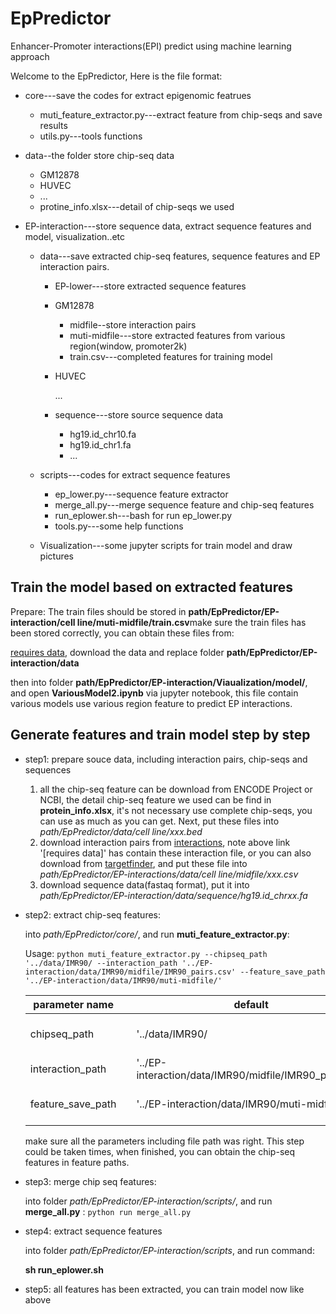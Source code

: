 # EpPredictor
Enhancer-Promoter interactions(EPI) predict using machine learning approach 

Welcome to the EpPredictor, Here is the file format:

- core---save the codes for extract epigenomic featrues

  - muti_feature_extractor.py---extract feature from chip-seqs and save results
  - utils.py---tools functions

- data--the folder store chip-seq data

  - GM12878
  - HUVEC
  - ...
  - protine_info.xlsx---detail of chip-seqs we used

- EP-interaction---store sequence data, extract sequence features and model, visualization..etc

  - data---save extracted chip-seq features, sequence features and EP interaction pairs.

    - EP-lower---store extracted sequence features

    - GM12878

      - midfile--store interaction pairs
      - muti-midfile---store extracted features from various region(window, promoter2k)
      - train.csv---completed features for training model

    - HUVEC

      ...

    - sequence---store source sequence data

      - hg19.id_chr10.fa
      - hg19.id_chr1.fa
      - ...

  - scripts---codes for extract sequence features

    - ep_lower.py---sequence feature extractor
    - merge_all.py---merge sequence feature and chip-seq features
    - run_eplower.sh---bash for run ep_lower.py
    - tools.py---some help functions

  - Visualization---some jupyter scripts for train model and draw pictures

## Train the model based on extracted features

Prepare: The train files should be stored in **path/EpPredictor/EP-interaction/cell line/muti-midfile/train.csv**make sure the train files has been stored correctly, you can obtain these files from:

[requires data](https://drive.google.com/open?id=1Wih5l07BnQ47r6kQUtCywFKaaEiRi-K3), download the data and replace folder **path/EpPredictor/EP-interaction/data**

then into folder **path/EpPredictor/EP-interaction/Viaualization/model/**, and open **VariousModel2.ipynb** via jupyter notebook, this file contain various models use various region feature to predict EP interactions.

## Generate features and train model step by step

- step1: prepare souce data, including interaction pairs, chip-seqs and sequences

  1. all the chip-seq feature can be download from ENCODE Project or NCBI, the detail chip-seq feature we used can be find in **protein_info.xlsx**, it's not necessary use complete chip-seqs, you can use as much as you can get. Next, put these files into *path/EpPredictor/data/cell line/xxx.bed*
  2. download interaction pairs from [interactions](https://drive.google.com/open?id=1Wih5l07BnQ47r6kQUtCywFKaaEiRi-K3), note above link '[requires data]' has contain these interaction file, or you can also download from  [targetfinder](https://github.com/shwhalen/targetfinder.git), and put these file into *path/EpPredictor/EP-interactions/data/cell line/midfile/xxx.csv*
  3. download sequence data(fastaq format), put it into *path/EpPredictor/EP-interaction/data/sequence/hg19.id_chrxx.fa*

- step2: extract chip-seq features:

  into *path/EpPredictor/core/*, and run **muti_feature_extractor.py**:

  Usage: ```python muti_feature_extractor.py --chipseq_path '../data/IMR90/ --interaction_path '../EP-interaction/data/IMR90/midfile/IMR90_pairs.csv' --feature_save_path   '../EP-interaction/data/IMR90/muti-midfile/'```

  | parameter name    |      | default                                                | meaning                 |
  | ----------------- | ---- | ------------------------------------------------------ | ----------------------- |
  | chipseq_path      |      | '../data/IMR90/                                        | chip-seq data folder    |
  | interaction_path  |      | '../EP-interaction/data/IMR90/midfile/IMR90_pairs.csv' | interaction file        |
  | feature_save_path |      | '../EP-interaction/data/IMR90/muti-midfile/'           | where to store features |

  

  make sure all the parameters including file path was right. This step could be taken times, when finished, you can obtain the chip-seq features in feature paths.

- step3: merge chip seq features:

  into folder *path/EpPredictor/EP-interaction/scripts/*, and run **merge_all.py** 
 : ```python run merge_all.py ```

- step4: extract sequence features

  into folder *path/EpPredictor/EP-interaction/scripts*, and run command: 

  **sh run_eplower.sh**

- step5: all features has been extracted, you can train model now like above

  

  









